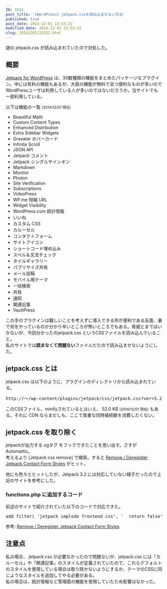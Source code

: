 ```yaml
---
ID: 1521
post_title: '[WordPress] jetpack.cssを読み込ませない方法'
published: true
post_date: 2014-12-01 13:53:22
modified_date: 2014-12-01 13:53:22
slug: 20141201135322.html
---
```

<p>謎の jetpack.css が読み込まれていたので対処した。<br />
<!--more--></p>
<h2>概要</h2>
<p><a href="http://jetpack.me/">Jetpack for WordPress</a> は、30数種類の機能をまとめたパッケージなプラグイン。中には有料の機能もあるが、大抵の機能が無料で且つ便利なものが多いのでWordPressユーザは利用している人が多いのではないだろうか。当サイトでも一部利用している。</p>
<p>以下は機能の一覧 <small>(2014/12/01 現在)</small></p>
<ul>
<li>Beautiful Math</li>
<li>Custom Content Types</li>
<li>Enhanced Distribution</li>
<li>Extra Sidebar Widgets</li>
<li>Gravatar ホバーカード</li>
<li>Infinite Scroll</li>
<li>JSON API</li>
<li>Jetpack コメント</li>
<li>Jetpack シングルサインオン</li>
<li>Markdown</li>
<li>Monitor</li>
<li>Photon</li>
<li>Site Verification</li>
<li>Subscriptions</li>
<li>VideoPress</li>
<li>WP.me 短縮 URL</li>
<li>Widget Visibility</li>
<li>WordPress.com 統計情報</li>
<li>いいね</li>
<li>カスタム CSS</li>
<li>カルーセル</li>
<li>コンタクトフォーム</li>
<li>サイトアイコン</li>
<li>ショートコード埋め込み</li>
<li>スペル＆文法チェック</li>
<li>タイルギャラリー</li>
<li>パブリサイズ共有</li>
<li>メール投稿</li>
<li>モバイル用テーマ</li>
<li>一括検索</li>
<li>共有</li>
<li>通知</li>
<li>関連記事</li>
<li>VaultPress</li>
</ul>
<p>この手のプラグインは難しいことを考えずに導入できる所が便利である反面、裏で何をやっているのか分かり辛いところが怖いところでもある。脅威とまではいかないが、今回分かったのjetpack.css というCSSファイルを読み込んでいること。<br />
私のサイトでは<b>読まなくて問題ない</b>ファイルだたので読み込ませないようにした。</p>
<h2>jetpack.css とは</h2>
<p>jetpack.css は以下のように、プラグインのディレクトリから読み込まれている。</p>
<pre>http://～/wp-content/plugins/jetpack/css/jetpack.css?ver=3.2.1</pre>
<p>このCSSファイル、minifyされているとはいえ、 52.0 KB <small>(2014/12/01 現在)</small> もある。それに CDN ならまだしも、ここで貴重な同時接続数を消費したくない。</p>
<h2>jetpack.css を取り除く</h2>
<p>jetpackが出力する ogタグ をフックできたことを思い出す。さすが Automattic。<br />
考えるより [Jetpack css remove] で検索。すると <a href="https://www.twirlingumbrellas.com/wordpress/remove-deregister-jetpack-contact-form-styles/">Remove / Deregister Jetpack Contact Form Styles</a> がヒット。 </p>
<p>他にも色々とヒットしたが、Jetpack 3.2 には対応していない様子だったので上記のサイトを参考にした。</p>
<h3>functions.php に追加するコード</h3>
<p>前述のサイトで紹介されていた以下のコードで対応できた。</p>
<pre>add_filter( 'jetpack_implode_frontend_css', '__return_false' );</pre>
<p>参考: <a href="https://www.twirlingumbrellas.com/wordpress/remove-deregister-jetpack-contact-form-styles/">Remove / Deregister Jetpack Contact Form Styles</a></p>
<h2>注意点</h2>
<p>私の場合、 jetpack.css が必要なかったので問題ないが、jetpack.css には「カルーセル」や「関連記事」のスタイルが定義されていたので、これらデフォルトのスタイルを使用している場合は取り除かないようにするか、テーマのCSSに同じようなスタイルを追加してやる必要がある。<br />
私の場合は、統計情報など管理面の機能を使用していたため影響はなかった。</p>